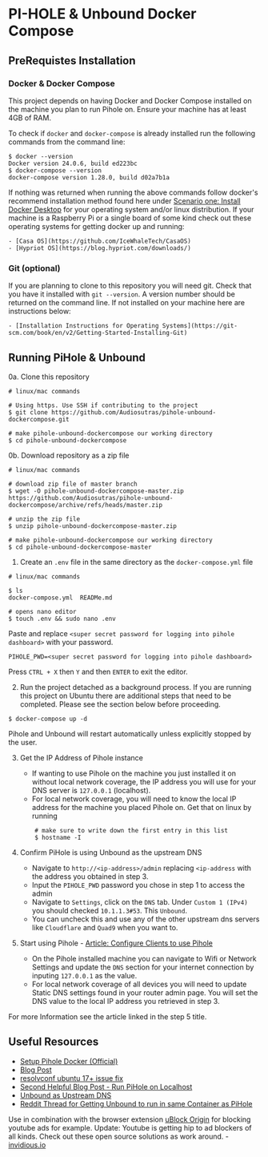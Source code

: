# PI-HOLE & Unbound Docker Compose

## PreRequistes Installation

### Docker & Docker Compose

This project depends on having Docker and Docker Compose installed on the machine 
you plan to run Pihole on. Ensure your machine has at least 4GB of RAM.

To check if `docker` and `docker-compose` is already installed run the following commands from the command line:

```
$ docker --version
Docker version 24.0.6, build ed223bc
$ docker-compose --version
docker-compose version 1.28.0, build d02a7b1a
```

If nothing was returned when running the above commands follow docker's recommend 
installation method found here under [Scenario one: Install Docker Desktop](https://docs.docker.com/compose/install/#scenario-one-install-docker-desktop) for your operating system and/or linux distribution. If your machine is a Raspberry Pi or a single board of some kind check out these operating systems for getting docker up and running:

    - [Casa OS](https://github.com/IceWhaleTech/CasaOS)
    - [Hypriot OS](https://blog.hypriot.com/downloads/)

### Git (optional)

If you are planning to clone to this repository you will need git. Check that you have 
it installed with `git --version`. A version number should be returned on the command 
line. If not installed on your machine here are instructions below:

    - [Installation Instructions for Operating Systems](https://git-scm.com/book/en/v2/Getting-Started-Installing-Git)

## Running PiHole & Unbound

0a. Clone this repository

```
# linux/mac commands

# Using https. Use SSH if contributing to the project 
$ git clone https://github.com/Audiosutras/pihole-unbound-dockercompose.git

# make pihole-unbound-dockercompose our working directory
$ cd pihole-unbound-dockercompose
```

0b. Download repository as a zip file

```
# linux/mac commands

# download zip file of master branch
$ wget -O pihole-unbound-dockercompose-master.zip https://github.com/Audiosutras/pihole-unbound-dockercompose/archive/refs/heads/master.zip

# unzip the zip file
$ unzip pihole-unbound-dockercompose-master.zip

# make pihole-unbound-dockercompose our working directory
$ cd pihole-unbound-dockercompose-master
```

1. Create an `.env` file in the same directory as the `docker-compose.yml` file

```
# linux/mac commands

$ ls
docker-compose.yml  READMe.md

# opens nano editor
$ touch .env && sudo nano .env
```

Paste and replace `<super secret password for logging into pihole dashboard>` with your 
password.

```
PIHOLE_PWD=<super secret password for logging into pihole dashboard>
```

Press `CTRL + X` then `Y` and then `ENTER` to exit the editor.

2. Run the project detached as a background process. If you are running this project on 
Ubuntu there are additional steps that need to be completed. Please see the section below before proceeding.

```
$ docker-compose up -d
```

Pihole and Unbound will restart automatically unless explicitly stopped by the user.


3. Get the IP Address of Pihole instance

    - If wanting to use Pihole on the machine you just installed it on without local 
    network coverage, the IP address you will use for your DNS server is `127.0.0.1` (localhost).
    - For local network coverage, you will need to know the local IP address for the machine you placed Pihole on. Get that on linux by running
    ```
        # make sure to write down the first entry in this list
        $ hostname -I
    ```

4. Confirm PiHole is using Unbound as the upstream DNS

    - Navigate to `http://<ip-address>/admin` replacing `<ip-address` with the address 
    you obtained in step 3.
    - Input the `PIHOLE_PWD` password you chose in step 1 to access the admin
    - Navigate to `Settings`, click on the `DNS` tab. Under `Custom 1 (IPv4)` you 
    should checked `10.1.1.3#53`. This `Unbound`. 
    - You can uncheck this and use any of the other upstream dns servers like `Cloudflare` and `Quad9` when you want to.

5. Start using Pihole - [Article: Configure Clients to use Pihole](https://discourse.pi-hole.net/t/how-do-i-configure-my-devices-to-use-pi-hole-as-their-dns-server/245)

    - On the Pihole installed machine you can navigate to Wifi or Network Settings and update the `DNS` section for your internet connection by inputing `127.0.0.1` as the 
    value.
    - For local network coverage of all devices you will need to update Static DNS settings found in your router admin page. You will set 
    the DNS value to the local IP address you retrieved in step 3.

For more Information see the article linked in the step 5 title.

## Useful Resources

- [Setup Pihole Docker (Official)](https://github.com/pi-hole/docker-pi-hole/#running-pi-hole-docker)
- [Blog Post](https://pimylifeup.com/pi-hole-docker/)
- [resolvconf ubuntu 17+ issue fix](https://askubuntu.com/questions/907246/how-to-disable-systemd-resolved-in-ubuntu)
- [Second Helpful Blog Post - Run PiHole on Localhost](https://thanosmour-tk.medium.com/run-pi-hole-in-localhost-and-some-extras-4b50e76611e6)
- [Unbound as Upstream DNS](https://nlnetlabs.nl/projects/unbound/about/)
- [Reddit Thread for Getting Unbound to run in same Container as PiHole](https://www.reddit.com/r/docker/comments/rbgrm8/how_to_install_unbound_and_pihole_in_docker_using/)

Use in combination with the browser extension [uBlock Origin](https://chrome.google.com/webstore/detail/ublock-origin/cjpalhdlnbpafiamejdnhcphjbkeiagm) for blocking youtube ads for example. Update: Youtube is getting hip to ad blockers of all kinds. Check out these open source solutions as work around.
    - [invidious.io](https://invidious.io/)
